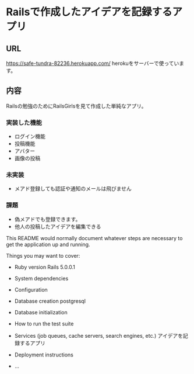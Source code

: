 # Railsで作成したアイデアを記録するアプリ

## URL
https://safe-tundra-82236.herokuapp.com/
herokuをサーバーで使っています。

## 内容
Railsの勉強のためにRailsGirlsを見て作成した単純なアプリ。

### 実装した機能
- ログイン機能
- 投稿機能
- アバター
- 画像の投稿

### 未実装
- メアド登録しても認証や通知のメールは飛びません

### 課題
- 偽メアドでも登録できます。
- 他人の投稿したアイデアを編集できる


This README would normally document whatever steps are necessary to get the
application up and running.

Things you may want to cover:

* Ruby version
Rails 5.0.0.1

* System dependencies

* Configuration

* Database creation
postgresql

* Database initialization

* How to run the test suite

* Services (job queues, cache servers, search engines, etc.)
アイデアを記録するアプリ

* Deployment instructions

* ...
